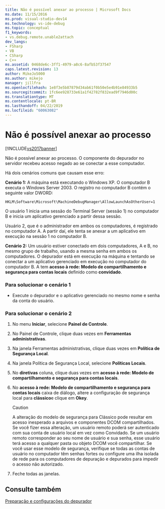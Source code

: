 ```yaml
---
title: Não é possível anexar ao processo | Microsoft Docs
ms.date: 11/15/2016
ms.prod: visual-studio-dev14
ms.technology: vs-ide-debug
ms.topic: conceptual
f1_keywords:
- vs.debug.remote.unable2attach
dev_langs:
- FSharp
- VB
- CSharp
- C++
ms.assetid: 0468de6c-3ff1-4979-a8c6-8afb53f37547
caps.latest.revision: 13
author: MikeJo5000
ms.author: mikejo
manager: jillfra
ms.openlocfilehash: 1e8f3e5b87879d34ab61f0b50e5e4b91e84933b5
ms.sourcegitcommit: 1fc6ee928733e61a1f42782f832ead9f7946d00c
ms.translationtype: MT
ms.contentlocale: pt-BR
ms.lasthandoff: 04/22/2019
ms.locfileid: "60063082"
---
```

# <a name="unable-to-attach-to-the-process"></a>Não é possível anexar ao processo
[!INCLUDE[vs2017banner](../includes/vs2017banner.md)]

Não é possível anexar ao processo. O componente do depurador no servidor recebeu acesso negado ao se conectar a esse computador.  
  
 Há dois cenários comuns que causam esse erro:  
  
 **Cenário 1:** A máquina está executando o Windows XP. O computador B executa o Windows Server 2003. O registro no computador B contém o seguinte valor DWORD:  
  
 `HKLM\Software\Microsoft\MachineDebugManager\AllowLaunchAsOtherUser=1`  
  
 O usuário 1 inicia uma sessão do Terminal Server (sessão 1) no computador B e inicia um aplicativo gerenciado a partir dessa sessão.  
  
 Usuário 2, que é o administrador em ambos os computadores, é registrado no computador A. A partir daí, ele tenta se anexar a um aplicativo em execução na sessão 1 no computador B.  
  
 **Cenário 2:** Um usuário estiver conectado em dois computadores, A e B, no mesmo grupo de trabalho, usando a mesma senha em ambos os computadores. O depurador está em execução na máquina e tentando se conectar a um aplicativo gerenciado em execução no computador do computador B. A tem **acesso à rede: Modelo de compartilhamento e segurança para contas locais** definido como **convidado**.  
  
### <a name="to-solve-scenario-1"></a>Para solucionar o cenário 1  
  
- Execute o depurador e o aplicativo gerenciado no mesmo nome e senha da conta do usuário.  
  
### <a name="to-solve-scenario-2"></a>Para solucionar o cenário 2  
  
1. No menu **Iniciar**, selecione **Painel de Controle**.  
  
2. No Painel de Controle, clique duas vezes em **Ferramentas administrativas**.  
  
3. Na janela Ferramentas administrativas, clique duas vezes em **Política de Segurança Local**.  
  
4. Na janela Política de Segurança Local, selecione **Políticas Locais**.  
  
5. No **diretivas** coluna, clique duas vezes em **acesso à rede: Modelo de compartilhamento e segurança para contas locais**.  
  
6. No **acesso à rede: Modelo de compartilhamento e segurança para contas locais** caixa de diálogo, altere a configuração de segurança local para **clássico**e clique em **Okey**.  
  
    > [!CAUTION]
    >  A alteração do modelo de segurança para Clássico pode resultar em acesso inesperado a arquivos e componentes DCOM compartilhados. Se você fizer essa alteração, um usuário remoto poderá ser autenticado com sua conta de usuário local em vez como Convidado. Se um usuário remoto corresponder ao seu nome de usuário e sua senha, esse usuário terá acesso a qualquer pasta ou objeto DCOM você compartilhar. Se você usar esse modelo de segurança, verifique se todas as contas de usuário no computador têm senhas fortes ou configure uma ilha isolada de rede para os computadores de depuração e depurados para impedir o acesso não autorizado.  
  
7. Feche todas as janelas.  
  
## <a name="see-also"></a>Consulte também  
 [Preparação e configurações do depurador](../debugger/debugger-settings-and-preparation.md)
